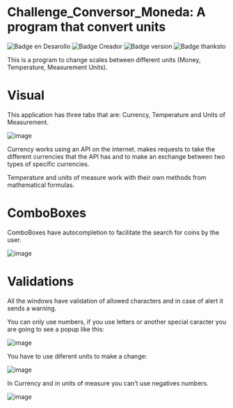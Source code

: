 # Challenge_Conversor_Moneda: A program that convert units
![Badge en Desarollo](https://img.shields.io/badge/Status-En%20Desarrorro-green)
![Badge Creador](https://img.shields.io/badge/CREATED%20BY-Gabriel%20Paneca-blue) 
![Badge version](https://img.shields.io/badge/VERSION-1.0.0-blue)
![Badge thanksto](https://img.shields.io/badge/Thanks-AluraLatam-red)

This is a program to change scales between different units (Money, Temperature, Measurement Units).


# Visual
This application has three tabs that are: Currency, Temperature and Units of Measurement.

![image](https://user-images.githubusercontent.com/106703790/222814717-60d437fb-6eaa-444b-91ae-1fd6a49cbdf2.png)

Currency works using an API on the internet. makes requests to take the different currencies that the API has and to make an exchange between two types of specific currencies.

Temperature and units of measure work with their own methods from mathematical formulas.

# ComboBoxes
ComboBoxes have autocompletion to facilitate the search for coins by the user.

![image](https://user-images.githubusercontent.com/106703790/222816416-37c66b3b-fd89-419c-9626-3fb4105055eb.png)



# Validations
All the windows have validation of allowed characters and in case of alert it sends a warning.

You can only use numbers, if you use letters or another special caracter you are going to see a popup like this:

![image](https://user-images.githubusercontent.com/106703790/222815831-a93a863a-855e-4eb9-9ce0-a440e0bc650f.png)

You have to use diferent units to make a change:

![image](https://user-images.githubusercontent.com/106703790/222815991-e8f4a8da-1c2c-4cbc-882a-5d4663fd3cb8.png)

In Currency and in units of measure you can't use negatives numbers.

![image](https://user-images.githubusercontent.com/106703790/222816123-aaa4840f-e447-4c4a-9295-ee1d5231b026.png)



